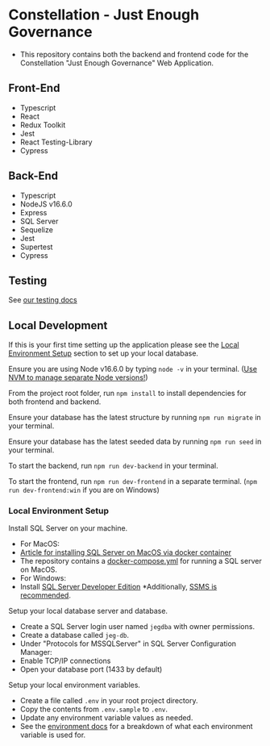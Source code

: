 # Constellation - Just Enough Governance 

* This repository contains both the backend and frontend code for the Constellation "Just Enough Governance" Web Application.

## Front-End 
* Typescript
* React
* Redux Toolkit
* Jest
* React Testing-Library
* Cypress

## Back-End
* Typescript
* NodeJS v16.6.0
* Express
* SQL Server
* Sequelize
* Jest
* Supertest
* Cypress

## Testing
See [our testing docs](docs/testing.md)

## Local Development

If this is your first time setting up the application please see the [Local Environment Setup](#local-environment-setup) section to set up your local database.

Ensure you are using Node v16.6.0  by typing `node -v` in your terminal. ([Use NVM to manage separate Node versions!](https://github.com/nvm-sh/nvm))

From the project root folder, run `npm install` to install dependencies for both frontend and backend.

Ensure your database has the latest structure by running `npm run migrate` in your terminal.

Ensure your database has the latest seeded data by running `npm run seed` in your terminal.

To start the backend, run `npm run dev-backend` in your terminal.

To start the frontend, run `npm run dev-frontend` in a separate terminal. (`npm run dev-frontend:win` if you are on Windows)


### Local Environment Setup

Install SQL Server on your machine.
* For MacOS:
 * [Article for installing SQL Server on MacOS via docker container](https://adamwilbert.com/blog/2018/3/26/get-started-with-sql-server-on-macos-complete-with-a-native-gui)
 * The repository contains a [docker-compose.yml](docker-compose.yml)
 for running a SQL server on MacOS.
* For Windows:
 * Install [SQL Server Developer Edition](https://www.microsoft.com/en-us/sql-server/sql-server-downloads)
 *Additionally, [SSMS is recommended](https://docs.microsoft.com/en-us/sql/ssms/download-sql-server-management-studio-ssms?view=sql-server-ver15).

Setup your local database server and database.
* Create a SQL Server login user named `jegdba` with owner permissions.
* Create a database called `jeg-db`.
* Under "Protocols for MSSQLServer" in SQL Server Configuration Manager:
 * Enable TCP/IP connections 
 * Open your database port (1433 by default)

Setup your local environment variables.
* Create a file called `.env` in your root project directory.
* Copy the contents from `.env.sample` to `.env`.
* Update any environment variable values as needed.
* See the [environment docs](docs/environment.md) for a breakdown of what each environment variable is used for.
